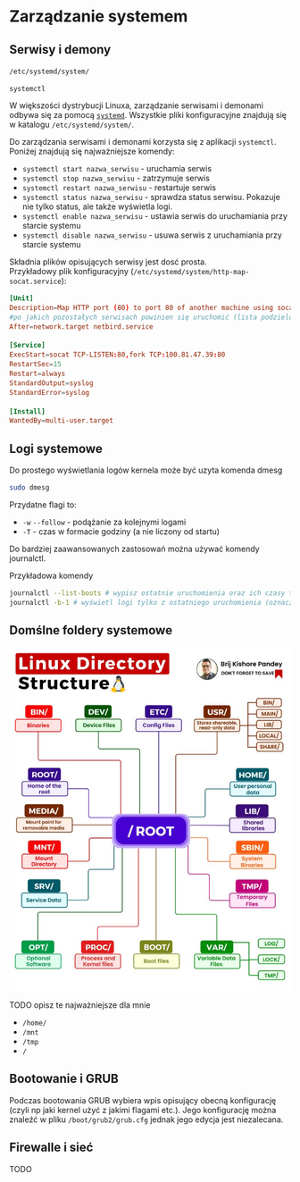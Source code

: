 # Zarządzanie systemem

## Serwisy i demony

`/etc/systemd/system/`

`systemctl`

W większości dystrybucji Linuxa, zarządzanie serwisami i demonami odbywa się za pomocą [`systemd`](https://systemd.io). Wszystkie pliki konfiguracyjne znajdują się w katalogu `/etc/systemd/system/`.

Do zarządzania serwisami i demonami korzysta się z aplikacji `systemctl`. Poniżej znajdują się najważniejsze komendy:

- `systemctl start nazwa_serwisu` - uruchamia serwis
- `systemctl stop nazwa_serwisu` - zatrzymuje serwis
- `systemctl restart nazwa_serwisu` - restartuje serwis
- `systemctl status nazwa_serwisu` - sprawdza status serwisu. Pokazuje nie tylko status, ale także wyświetla logi.
- `systemctl enable nazwa_serwisu` - ustawia serwis do uruchamiania przy starcie systemu
- `systemctl disable nazwa_serwisu` - usuwa serwis z uruchamiania przy starcie systemu

Składnia plików opisujących serwisy jest dosć prosta.  
Przykładowy plik konfiguracyjny (`/etc/systemd/system/http-map-socat.service`):

```toml
[Unit]
Description=Map HTTP port (80) to port 80 of another machine using socat
#po jakich pozostałych serwisach powinien się uruchomić (lista podzielona spacjami)
After=network.target netbird.service

[Service]
ExecStart=socat TCP-LISTEN:80,fork TCP:100.81.47.39:80
RestartSec=15
Restart=always
StandardOutput=syslog
StandardError=syslog

[Install]
WantedBy=multi-user.target
```

## Logi systemowe

Do prostego wyświetlania logów kernela może być uzyta komenda dmesg

```bash
sudo dmesg
```

Przydatne flagi to:

- `-w` `--follow` - podążanie za kolejnymi logami
- `-T` - czas w formacie godziny (a nie liczony od startu)

Do bardziej zaawansowanych zastosowań można używać komendy journalctl.

Przykładowa komendy

```bash
journalctl --list-boots # wypisz ostatnie uruchomienia oraz ich czasy trwania
journalctl -b-1 # wyświetl logi tylko z ostatniego uruchomienia (oznaczonego jako -1)
```

## Domślne foldery systemowe

![Schemat](assets/linux_directories.jpeg)

TODO opisz te najważniejsze dla mnie

- `/home/`
- `/mnt`
- `/tmp`
- `/`

## Bootowanie i GRUB

Podczas bootowania GRUB wybiera wpis opisujący obecną konfigurację (czyli np jaki kernel użyć z jakimi flagami etc.). Jego konfigurację można znaleźć w pliku `/boot/grub2/grub.cfg` jednak jego edycja jest niezalecana.



## Firewalle i sieć

TODO
